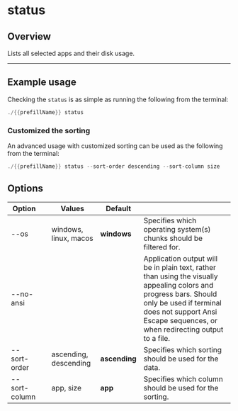 # status

## Overview

Lists all selected apps and their disk usage.

-----

## Example usage

Checking the `status` is as simple as running the following from the terminal:
```powershell
./{{prefillName}} status
```

### Customized the sorting

An advanced usage with customized sorting can be used as the following from the terminal:
```powershell
./{{prefillName}} status --sort-order descending --sort-column size
```

## Options

| Option          |     | Values                | Default       |     |
| --------------- | --- | --------------------- | ------------- | --- |
| --os            |     | windows, linux, macos | **windows**   | Specifies which operating system(s) chunks should be filtered for. |
| --no-ansi       |     |                       |               | Application output will be in plain text, rather than using the visually appealing colors and progress bars.  Should only be used if terminal does not support Ansi Escape sequences, or when redirecting output to a file. |
| --sort-order    |     | ascending, descending | **ascending** | Specifies which sorting should be used for the data. |
| --sort-column   |     | app, size             | **app**       | Specifies which column should be used for the sorting. |